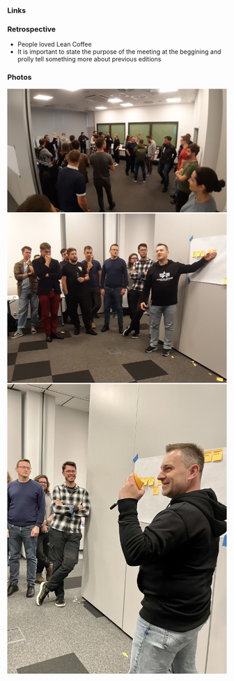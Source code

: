 ### Links


### Retrospective

- People loved Lean Coffee
- It is important to state the purpose of the meeting at the beggining and prolly tell something more about previous editions

### Photos

![ppl](PPL.jpeg)
![gil](GIL.jpeg)
![HAPPY](HAPPYGIL.jpeg)

